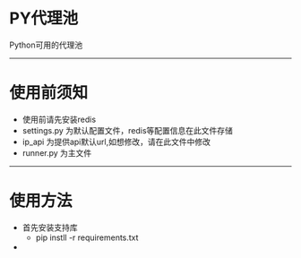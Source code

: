 # PY代理池
Python可用的代理池

---

# 使用前须知
+ 使用前请先安装redis
+ settings.py 为默认配置文件，redis等配置信息在此文件存储
+ ip_api 为提供api默认url,如想修改，请在此文件中修改
+ runner.py 为主文件

---

# 使用方法
- 首先安装支持库
  - pip instll -r requirements.txt
- 
